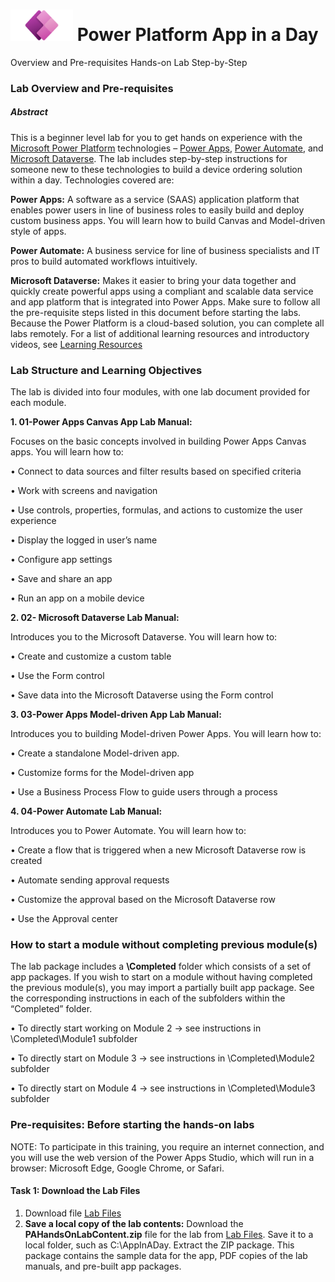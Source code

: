 # <img src="Media/Power%20app%20Logo.png" width="100" height="50">   Power Platform App in a Day 

Overview and Pre-requisites Hands-on Lab Step-by-Step
### Lab Overview and Pre-requisites
##### Abstract
This is a beginner level lab for you to get hands on experience with the [Microsoft Power Platform](https://powerplatform.microsoft.com/en-us/) technologies – [Power
Apps](https://powerapps.microsoft.com/en-in/), [Power Automate](https://powerplatform.microsoft.com/en-us/power-automate/), and [Microsoft Dataverse](https://powerplatform.microsoft.com/en-in/dataverse/). The lab includes step-by-step instructions for someone new to these
technologies to build a device ordering solution within a day. Technologies covered are:

**Power Apps:** A software as a service (SAAS) application platform that enables power users in line of business roles
to easily build and deploy custom business apps. You will learn how to build Canvas and Model-driven style of
apps.

**Power Automate:** A business service for line of business specialists and IT pros to build automated workflows
intuitively.

**Microsoft Dataverse:** Makes it easier to bring your data together and quickly create powerful apps using a
compliant and scalable data service and app platform that is integrated into Power Apps.
Make sure to follow all the pre-requisite steps listed in this document before starting the labs. Because the Power Platform
is a cloud-based solution, you can complete all labs remotely.
For a list of additional learning resources and introductory videos, see [Learning Resources](https://powerapps.microsoft.com/en-us/blog/microsoft-powerapps-learning-resources/)
      
 ### **Lab Structure and Learning Objectives**
 
The lab is divided into four modules, with one lab document provided for each module.

**1. 01-Power Apps Canvas App Lab Manual:**

  Focuses on the basic concepts involved in building Power Apps Canvas apps. You will learn how to:

  • Connect to data sources and filter results based on specified criteria

  • Work with screens and navigation

  • Use controls, properties, formulas, and actions to customize the user experience

  • Display the logged in user’s name

  • Configure app settings

  • Save and share an app

  • Run an app on a mobile device

**2. 02- Microsoft Dataverse Lab Manual:**

  Introduces you to the Microsoft Dataverse. You will learn how to:

  • Create and customize a custom table

  • Use the Form control

  • Save data into the Microsoft Dataverse using the Form control

**3. 03-Power Apps Model-driven App Lab Manual:**

  Introduces you to building Model-driven Power Apps. You will learn how to:

  • Create a standalone Model-driven app.

  • Customize forms for the Model-driven app

  • Use a Business Process Flow to guide users through a process

**4. 04-Power Automate Lab Manual:**

  Introduces you to Power Automate. You will learn how to:
  
  • Create a flow that is triggered when a new Microsoft Dataverse row is created
  
  • Automate sending approval requests

  • Customize the approval based on the Microsoft Dataverse row

  • Use the Approval center

  ### **How to start a module without completing previous module(s)**
  
   The lab package includes a **\Completed** folder which consists of a set of app packages. If you wish to start on a module
   without having completed the previous module(s), you may import a partially built app package. See the corresponding
   instructions in each of the subfolders within the “Completed” folder.
   
• To directly start working on Module 2 -> see instructions in \Completed\Module1 subfolder

• To directly start on Module 3 -> see instructions in \Completed\Module2 subfolder

• To directly start on Module 4 -> see instructions in \Completed\Module3 subfolder
### **Pre-requisites: Before starting the hands-on labs**

NOTE: To participate in this training, you require an internet connection, and you will use the web version of the Power
Apps Studio, which will run in a browser: Microsoft Edge, Google Chrome, or Safari.

#### **Task 1: Download the Lab Files**
1. Download file [Lab Files](http://aka.ms/appinaday)
2. **Save a local copy of the lab contents:** Download the **PAHandsOnLabContent.zip** file for the lab from [Lab Files](http://aka.ms/appinaday).
Save it to a local folder, such as C:\AppInADay. Extract the ZIP package. This package contains the sample data for
the app, PDF copies of the lab manuals, and pre-built app packages.
  
  
  
  
  
  
  
  
  

